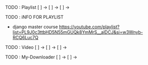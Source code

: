 TODO : Playlist
[ ] ->
[ ] ->
[ ] ->

TODO : iNFO FOR PLAYLIST

- django master course
  https://youtube.com/playlist?list=PL9J0c3ttbHD5N55mGUQk8YmMrS__alDCJ&si=w3Wnyb-RCQ6Luc7Q

TODO : Video
[ ] ->
[ ] ->
[ ] ->

TODO : My-Downloader
[ ] ->
[ ] ->
